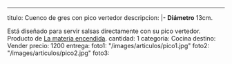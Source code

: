 ---
titulo: Cuenco de gres con pico vertedor
descripcion: |-
  **Diámetro** 13cm.

  Está diseñado para servir salsas directamente con su pico vertedor. Producto de [La materia encendida](https://www.instagram.com/lamateriaencendida/).
cantidad: 1
categoria: Cocina
destino: Vender
precio: 1200
entrega: 
foto1: "/images/articulos/pico1.jpg"
foto2: "/images/articulos/pico2.jpg"
foto3: 
